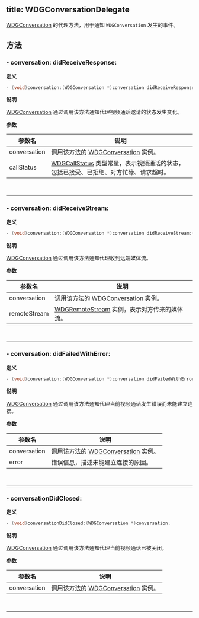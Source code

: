 title: WDGConversationDelegate
---

[WDGConversation](/Conversation/iOS/api/WDGConversation.html) 的代理方法，用于通知 `WDGConversation` 发生的事件。

## 方法

### - conversation: didReceiveResponse:

**定义**

```objectivec
- (void)conversation:(WDGConversation *)conversation didReceiveResponse:(WDGCallStatus)callStatus;
```

**说明**

[WDGConversation](/Conversation/iOS/api/WDGConversation.html) 通过调用该方法通知代理视频通话邀请的状态发生变化。

**参数**

 参数名 | 说明 
---|---
conversation | 调用该方法的 [WDGConversation](/Conversation/iOS/api/WDGConversation.html) 实例。
callStatus   | [WDGCallStatus](/Conversation/iOS/api/WDGCallStatus.html) 类型常量，表示视频通话的状态，包括已接受、已拒绝、对方忙碌、请求超时。

</br>

---

### - conversation: didReceiveStream:

**定义**

```objectivec
- (void)conversation:(WDGConversation *)conversation didReceiveStream:(WDGRemoteStream *)remoteStream;
```

**说明**

[WDGConversation](/Conversation/iOS/api/WDGConversation.html) 通过调用该方法通知代理收到远端媒体流。

**参数**

 参数名 | 说明 
---|---
conversation | 调用该方法的 [WDGConversation](/Conversation/iOS/api/WDGConversation.html) 实例。
remoteStream | [WDGRemoteStream](/Conversation/iOS/api/WDGRemoteStream.html) 实例，表示对方传来的媒体流。

</br>

---

### - conversation: didFailedWithError:

**定义**

```objectivec
- (void)conversation:(WDGConversation *)conversation didFailedWithError:(NSError *)error;
```

**说明**

[WDGConversation](/Conversation/iOS/api/WDGConversation.html) 通过调用该方法通知代理当前视频通话发生错误而未能建立连接。

**参数**

 参数名 | 说明 
---|---
conversation | 调用该方法的 [WDGConversation](/Conversation/iOS/api/WDGConversation.html) 实例。
error | 错误信息，描述未能建立连接的原因。

</br>

---

### - conversationDidClosed:

**定义**

```objectivec
- (void)conversationDidClosed:(WDGConversation *)conversation;
```

**说明**

[WDGConversation](/Conversation/iOS/api/WDGConversation.html) 通过调用该方法通知代理当前视频通话已被关闭。

**参数**

 参数名 | 说明 
---|---
conversation | 调用该方法的 [WDGConversation](/Conversation/iOS/api/WDGConversation.html) 实例。

</br>

---
